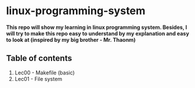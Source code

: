 # linux-programming-system
**This repo will show my learning in linux programming system. Besides, I will try to make this repo easy to understand by my explanation and easy to look at (inspired by my big brother - Mr. Thaonm)**
## Table of contents
1. Lec00 - Makefile (basic) 
2. Lec01 - File system
